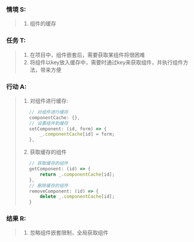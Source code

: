 ### 情境 S:
> 1. 组件的缓存
### 任务 T:  
> 1. 在项目中，组件嵌套后，需要获取某组件将很困难
> 2. 将组件以key放入缓存中，需要时通过key来获取组件，并执行组件方法，带来方便
### 行动 A: 
> 1. 对组件进行缓存:
> ```javascript
>    // 对组件进行缓存
>    componentCache: {},
>    // 设置组件到缓存
>    setComponent: (id, form) => {
>        _.componentCache[id] = form;
>    },
> ```
> 2. 获取缓存的组件
> ```javascript
>    // 获取缓存的组件
>    getComponent: (id) => {
>        return _.componentCache[id];
>    },
>    // 删除缓存的组件
>    removeComponent: (id) => {
>        delete _.componentCache[id];
>    }
> ```

### 结果 R:
> 1. 忽略组件嵌套限制，全局获取组件
